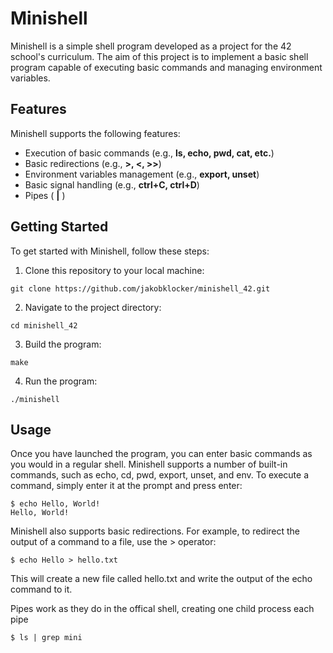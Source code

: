 <h1>Minishell</h1>
<p>Minishell is a simple shell program developed as a project for the 42 school's curriculum. The aim of this project is to implement a basic shell program capable of executing basic commands and managing environment variables.</p>
<h2>Features</h2>
<p>Minishell supports the following features:</p>
<ul>
<li>Execution of basic commands (e.g., <strong>ls, echo, pwd, cat, etc.</strong>)</li>
<li>Basic redirections (e.g., <strong>&gt;, &lt;, &gt;&gt;</strong>)</li>
<li>Environment variables management (e.g., <strong>export, unset</strong>)</li>
<li>Basic signal handling (e.g., <strong>ctrl+C, ctrl+D</strong>)</li>
<li>Pipes ( <strong>|</strong> )</li>
</ul>
<h2>Getting Started</h2>
<p>To get started with Minishell, follow these steps:</p>
<ol>
<li>Clone this repository to your local machine:</li>
</ol>
<pre><code class="language-bash">git clone https://github.com/jakobklocker/minishell_42.git
</code></pre>
<ol start="2">
<li>Navigate to the project directory:</li>
</ol>
<pre><code class="language-bash">cd minishell_42
</code></pre>
<ol start="3">
<li>Build the program:</li>
</ol>
<pre><code class="language-bash">make
</code></pre>
<ol start="4">
<li>Run the program:</li>
</ol>
<pre><code class="language-bash">./minishell
</code></pre>
<h2>Usage</h2>
<p>Once you have launched the program, you can enter basic commands as you would in a regular shell. Minishell supports a number of built-in commands, such as echo, cd, pwd, export, unset, and env. To execute a command, simply enter it at the prompt and press enter:</p>
<pre><code class="language-bash">$ echo Hello, World!
Hello, World!
</code></pre>
<p>Minishell also supports basic redirections. For example, to redirect the output of a command to a file, use the &gt; operator:</p>
<pre><code class="language-bash">$ echo Hello &gt; hello.txt
</code></pre>
<p>This will create a new file called hello.txt and write the output of the echo command to it.</p>
<p>Pipes work as they do in the offical shell, creating one child process each pipe</p>
<pre><code class="language-bash">$ ls | grep mini
</code></pre>
